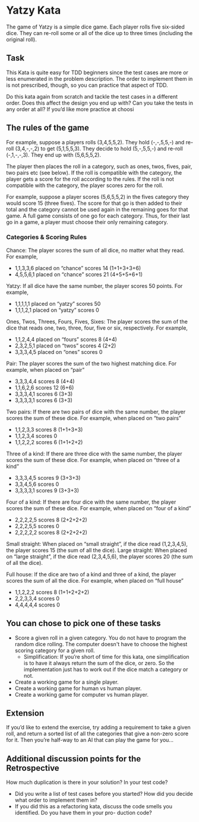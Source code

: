# Yatzy Kata

The game of Yatzy is a simple dice game. Each player rolls five six-sided dice. They can re-roll some or all of the dice up to three times (including the original roll).  

## Task 

This Kata is quite easy for TDD beginners since the test cases are more or less enumerated in the problem description. The order to implement them in is not prescribed, though, so you can practice that aspect of TDD.

Do this kata again from scratch and tackle the test cases in a different order. Does this affect the design you end up with? Can you take the tests in any order at all?
If you’d like more practice at choosi

## The rules of the game  

For example, suppose a players rolls (3,4,5,5,2). They hold (-,-,5,5,-) and re-roll (3,4,-,-,2) to get (5,1,5,5,3). They decide to hold (5,-,5,5,-) and re-roll (-,1,-,-,3). They end up with (5,6,5,5,2).  

The player then places the roll in a category, such as ones, twos, fives, pair, two pairs etc (see below). If the roll is compatible with the category, the player gets a score for the roll according to the rules. If the roll is not compatible with the category, the player scores zero for the roll.  

For example, suppose a player scores (5,6,5,5,2) in the fives category they would score 15 (three fives). The score for that go is then added to their total and the category cannot be used again in the remaining goes for that game. A full game consists of one go for each category. Thus, for their last go in a game, a player must choose their only remaining category.

### Categories & Scoring Rules  

Chance: The player scores the sum of all dice, no matter what they read. For example,  

* 1,1,3,3,6 placed on “chance” scores 14 (1+1+3+3+6) 
* 4,5,5,6,1 placed on “chance” scores 21 (4+5+5+6+1)  

Yatzy: If all dice have the same number, the player scores 50 points. For example,  

* 1,1,1,1,1 placed on “yatzy” scores 50  
* 1,1,1,2,1 placed on “yatzy” scores 0  

Ones, Twos, Threes, Fours, Fives, Sixes: The player scores the sum of the dice that reads one, two, three, four, five or six, respectively. For example,  

* 1,1,2,4,4 placed on “fours” scores 8 (4+4)  
* 2,3,2,5,1 placed on “twos” scores 4 (2+2)   
* 3,3,3,4,5 placed on “ones” scores 0  

Pair: The player scores the sum of the two highest matching dice. For example, when placed on “pair”  
* 3,3,3,4,4 scores 8 (4+4)   
* 1,1,6,2,6 scores 12 (6+6)   
* 3,3,3,4,1 scores 6 (3+3)   
* 3,3,3,3,1 scores 6 (3+3)  

Two pairs: If there are two pairs of dice with the same number, the player scores the sum of these dice. For example, when placed on “two pairs”  
* 1,1,2,3,3 scores 8 (1+1+3+3)   
* 1,1,2,3,4 scores 0  
* 1,1,2,2,2 scores 6 (1+1+2+2)  

Three of a kind: If there are three dice with the same number, the player scores the sum of these dice. For example, when placed on “three of a kind”
* 3,3,3,4,5 scores 9 (3+3+3)   
* 3,3,4,5,6 scores 0  
* 3,3,3,3,1 scores 9 (3+3+3)  

Four of a kind: If there are four dice with the same number, the player scores the sum of these dice. For example, when placed on “four of a kind”
* 2,2,2,2,5 scores 8 (2+2+2+2)   
* 2,2,2,5,5 scores 0  
* 2,2,2,2,2 scores 8 (2+2+2+2)  

Small straight: When placed on “small straight”, if the dice read (1,2,3,4,5), the player scores 15 (the sum of all the dice). 
Large straight: When placed on “large straight”, if the dice read (2,3,4,5,6), the player scores 20 (the sum of all the dice).  

Full house: If the dice are two of a kind and three of a kind, the player scores the sum of all the dice. For example, when placed on “full house”  

* 1,1,2,2,2 scores 8 (1+1+2+2+2) 
* 2,2,3,3,4 scores 0
* 4,4,4,4,4 scores 0

## You can chose to pick one of these tasks
* Score a given roll in a given category. You do not have to program the random dice rolling. The computer doesn't have to choose the highest scoring category for a given roll.
  * Simplification: If you’re short of time for this kata, one simplification is to have it always return the sum of the dice, or zero. So the implementation just has to work out if the dice match a category or not.
* Create a working game for a single player.
* Create a working game for human vs human player.
* Create a working game for computer vs human player.

## Extension    
If you’d like to extend the exercise, try adding a requirement to take a given roll, and return a sorted list of all the categories that give a non-zero score for it. Then you’re half-way to an AI that can play the game for you...   

## Additional discussion points for the Retrospective

How much duplication is there in your solution? In your test code?

* Did you write a list of test cases before you started? How did you decide what order to implement them in?  
* If you did this as a refactoring kata, discuss the code smells you identified. Do you have them in your pro-
duction code?  
